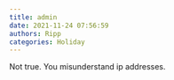 ```yaml
---
title: admin
date: 2021-11-24 07:56:59
authors: Ripp
categories: Holiday
---
```


 Not true. You misunderstand ip addresses.